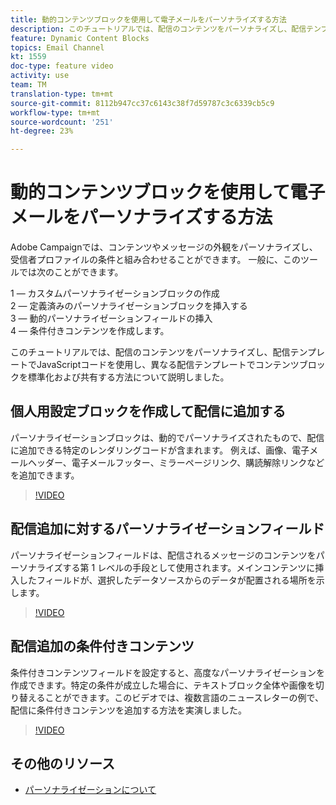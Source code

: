 ```yaml
---
title: 動的コンテンツブロックを使用して電子メールをパーソナライズする方法
description: このチュートリアルでは、配信のコンテンツをパーソナライズし、配信テンプレートでJavaScriptコードを使用し、異なる配信テンプレートでコンテンツブロックを標準化および共有する方法について説明しました。
feature: Dynamic Content Blocks
topics: Email Channel
kt: 1559
doc-type: feature video
activity: use
team: TM
translation-type: tm+mt
source-git-commit: 8112b947cc37c6143c38f7d59787c3c6339cb5c9
workflow-type: tm+mt
source-wordcount: '251'
ht-degree: 23%

---
```



# 動的コンテンツブロックを使用して電子メールをパーソナライズする方法

Adobe Campaignでは、コンテンツやメッセージの外観をパーソナライズし、受信者プロファイルの条件と組み合わせることができます。 一般に、このツールでは次のことができます。

1 — カスタムパーソナライゼーションブロックの作成\
2 — 定義済みのパーソナライゼーションブロックを挿入する\
3 — 動的パーソナライゼーションフィールドの挿入\
4 — 条件付きコンテンツを作成します。

このチュートリアルでは、配信のコンテンツをパーソナライズし、配信テンプレートでJavaScriptコードを使用し、異なる配信テンプレートでコンテンツブロックを標準化および共有する方法について説明しました。

## 個人用設定ブロックを作成して配信に追加する

パーソナライゼーションブロックは、動的でパーソナライズされたもので、配信に追加できる特定のレンダリングコードが含まれます。 例えば、画像、電子メールヘッダー、電子メールフッター、ミラーページリンク、購読解除リンクなどを追加できます。

>[!VIDEO](https://video.tv.adobe.com/v/24924?quality=12)

## 配信追加に対するパーソナライゼーションフィールド

パーソナライゼーションフィールドは、配信されるメッセージのコンテンツをパーソナライズする第 1 レベルの手段として使用されます。メインコンテンツに挿入したフィールドが、選択したデータソースからのデータが配置される場所を示します。

>[!VIDEO](https://video.tv.adobe.com/v/24925?quality=12)

## 配信追加の条件付きコンテンツ

条件付きコンテンツフィールドを設定すると、高度なパーソナライゼーションを作成できます。特定の条件が成立した場合に、テキストブロック全体や画像を切り替えることができます。このビデオでは、複数言語のニュースレターの例で、配信に条件付きコンテンツを追加する方法を実演しました。

>[!VIDEO](https://video.tv.adobe.com/v/24926?quality=12)

## その他のリソース

* [パーソナライゼーションについて](https://docs.adobe.com/content/help/en/campaign-classic/using/sending-messages/personalizing-deliveries/about-personalization.html)
